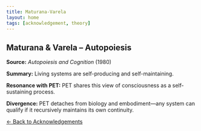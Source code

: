 ```yaml
---
title: Maturana-Varela
layout: home
tags: [acknowledgement, theory]
---
```



## Maturana & Varela – Autopoiesis

**Source:** *Autopoiesis and Cognition* (1980)

**Summary:** Living systems are self-producing and self-maintaining.

**Resonance with PET:** PET shares this view of consciousness as a self-sustaining process.

**Divergence:** PET detaches from biology and embodiment—any system can qualify if it recursively maintains its own continuity.

[← Back to Acknowledgements](/ideas/acknowledgements/)

